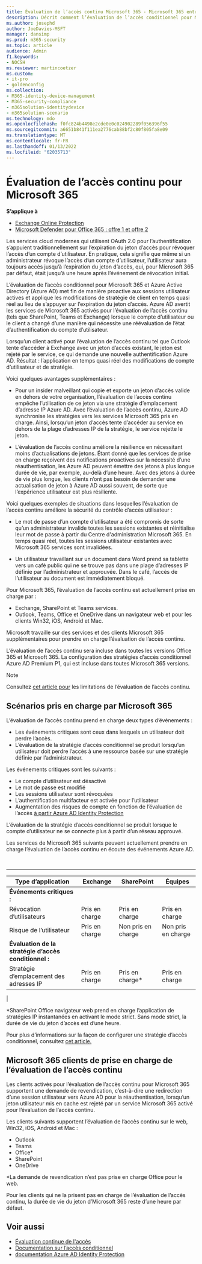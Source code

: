 ```yaml
---
title: Évaluation de l’accès continu Microsoft 365 - Microsoft 365 entreprise
description: Décrit comment l’évaluation de l’accès conditionnel pour Microsoft 365 et Azure AD de manière proactive met fin aux sessions utilisateur actives et applique les modifications de stratégie de client en temps quasi réel.
ms.author: josephd
author: JoeDavies-MSFT
manager: dansimp
ms.prod: m365-security
ms.topic: article
audience: Admin
f1.keywords:
- NOCSH
ms.reviewer: martincoetzer
ms.custom:
- it-pro
- goldenconfig
ms.collection:
- M365-identity-device-management
- M365-security-compliance
- m365solution-identitydevice
- m365solution-scenario
ms.technology: mdo
ms.openlocfilehash: f0fc824b4498e2cde0e0c024902289f056396f55
ms.sourcegitcommit: a6651b841f111ea2776cab88bf2c80f805fa8e09
ms.translationtype: MT
ms.contentlocale: fr-FR
ms.lasthandoff: 01/13/2022
ms.locfileid: "62035713"
---
```

# <a name="continuous-access-evaluation-for-microsoft-365"></a>Évaluation de l’accès continu pour Microsoft 365

**S’applique à**
- [Exchange Online Protection](exchange-online-protection-overview.md)
- [Microsoft Defender pour Office 365 : offre 1 et offre 2](defender-for-office-365.md)

Les services cloud modernes qui utilisent OAuth 2.0 pour l’authentification s’appuient traditionnellement sur l’expiration du jeton d’accès pour révoquer l’accès d’un compte d’utilisateur. En pratique, cela signifie que même si un administrateur révoque l’accès d’un compte d’utilisateur, l’utilisateur aura toujours accès jusqu’à l’expiration du jeton d’accès, qui, pour Microsoft 365 par défaut, était jusqu’à une heure après l’événement de révocation initial.

L’évaluation de l’accès conditionnel pour Microsoft 365 et Azure Active Directory (Azure AD) met fin de manière proactive aux sessions utilisateur actives et applique les modifications de stratégie de client en temps quasi réel au lieu de s’appuyer sur l’expiration du jeton d’accès. Azure AD avertit les services de Microsoft 365 activés pour l’évaluation de l’accès continu (tels que SharePoint, Teams et Exchange) lorsque le compte d’utilisateur ou le client a changé d’une manière qui nécessite une réévaluation de l’état d’authentification du compte d’utilisateur.

Lorsqu’un client activé pour l’évaluation de l’accès continu tel que Outlook tente d’accéder à Exchange avec un jeton d’accès existant, le jeton est rejeté par le service, ce qui demande une nouvelle authentification Azure AD. Résultat : l’application en temps quasi réel des modifications de compte d’utilisateur et de stratégie.

Voici quelques avantages supplémentaires :

- Pour un insider malveillant qui copie et exporte un jeton d’accès valide en dehors de votre organisation, l’évaluation de l’accès continu empêche l’utilisation de ce jeton via une stratégie d’emplacement d’adresse IP Azure AD. Avec l’évaluation de l’accès continu, Azure AD synchronise les stratégies vers les services Microsoft 365 pris en charge. Ainsi, lorsqu’un jeton d’accès tente d’accéder au service en dehors de la plage d’adresses IP de la stratégie, le service rejette le jeton.

- L’évaluation de l’accès continu améliore la résilience en nécessitant moins d’actualisations de jetons. Étant donné que les services de prise en charge reçoivent des notifications proactives sur la nécessité d’une réauthentisation, les Azure AD peuvent émettre des jetons à plus longue durée de vie, par exemple, au-delà d’une heure. Avec des jetons à durée de vie plus longue, les clients n’ont pas besoin de demander une actualisation de jeton à Azure AD aussi souvent, de sorte que l’expérience utilisateur est plus résiliente.

Voici quelques exemples de situations dans lesquelles l’évaluation de l’accès continu améliore la sécurité du contrôle d’accès utilisateur :

- Le mot de passe d’un compte d’utilisateur a été compromis de sorte qu’un administrateur invalide toutes les sessions existantes et réinitialise leur mot de passe à partir du Centre d'administration Microsoft 365. En temps quasi réel, toutes les sessions utilisateur existantes avec Microsoft 365 services sont invalidées.

- Un utilisateur travaillant sur un document dans Word prend sa tablette vers un café public qui ne se trouve pas dans une plage d’adresses IP définie par l’administrateur et approuvée. Dans le café, l’accès de l’utilisateur au document est immédiatement bloqué.

Pour Microsoft 365, l’évaluation de l’accès continu est actuellement prise en charge par :

- Exchange, SharePoint et Teams services.
- Outlook, Teams, Office et OneDrive dans un navigateur web et pour les clients Win32, iOS, Android et Mac.

Microsoft travaille sur des services et des clients Microsoft 365 supplémentaires pour prendre en charge l’évaluation de l’accès continu.

L’évaluation de l’accès continu sera incluse dans toutes les versions Office 365 et Microsoft 365. La configuration des stratégies d’accès conditionnel Azure AD Premium P1, qui est incluse dans toutes Microsoft 365 versions.

> [!NOTE]
> Consultez [cet article pour](/azure/active-directory/conditional-access/concept-continuous-access-evaluation#limitations) les limitations de l’évaluation de l’accès continu.

## <a name="scenarios-supported-by-microsoft-365"></a>Scénarios pris en charge par Microsoft 365

L’évaluation de l’accès continu prend en charge deux types d’événements :

- Les événements critiques sont ceux dans lesquels un utilisateur doit perdre l’accès.
- L’évaluation de la stratégie d’accès conditionnel se produit lorsqu’un utilisateur doit perdre l’accès à une ressource basée sur une stratégie définie par l’administrateur.

Les événements critiques sont les suivants :

- Le compte d’utilisateur est désactivé
- Le mot de passe est modifié
- Les sessions utilisateur sont révoquées
- L’authentification multifacteur est activée pour l’utilisateur
- Augmentation des risques de compte en fonction de l’évaluation de l’accès [à partir Azure AD Identity Protection](/azure/active-directory/identity-protection/overview-identity-protection)

L’évaluation de la stratégie d’accès conditionnel se produit lorsque le compte d’utilisateur ne se connecte plus à partir d’un réseau approuvé.

Les services de Microsoft 365 suivants peuvent actuellement prendre en charge l’évaluation de l’accès continu en écoute des événements Azure AD.

<br>

****

|Type d’application|Exchange|SharePoint|Équipes|
|---|---|---|---|
|**Événements critiques :**||||
|Révocation d’utilisateurs|Pris en charge|Pris en charge|Pris en charge|
|Risque de l’utilisateur|Pris en charge|Non pris en charge|Non pris en charge|
|**Évaluation de la stratégie d’accès conditionnel :**||||
|Stratégie d’emplacement des adresses IP|Pris en charge|Pris en charge\*|Pris en charge|
|

\*SharePoint Office navigateur web prend en charge l’application de stratégies IP instantanées en activant le mode strict. Sans mode strict, la durée de vie du jeton d’accès est d’une heure.

Pour plus d’informations sur la façon de configurer une stratégie d’accès conditionnel, consultez [cet article.](/azure/active-directory/conditional-access/overview)

## <a name="microsoft-365-clients-supporting-continuous-access-evaluation"></a>Microsoft 365 clients de prise en charge de l’évaluation de l’accès continu

Les clients activés pour l’évaluation de l’accès continu pour Microsoft 365 supportent une demande de revendication, c’est-à-dire une redirection d’une session utilisateur vers Azure AD pour la réauthentisation, lorsqu’un jeton utilisateur mis en cache est rejeté par un service Microsoft 365 activé pour l’évaluation de l’accès continu.

Les clients suivants supportent l’évaluation de l’accès continu sur le web, Win32, iOS, Android et Mac :

- Outlook
- Teams
- Office\*
- SharePoint
- OneDrive

\*La demande de revendication n’est pas prise en charge Office pour le web.

Pour les clients qui ne la prisent pas en charge de l’évaluation de l’accès continu, la durée de vie du jeton d’Microsoft 365 reste d’une heure par défaut.

## <a name="see-also"></a>Voir aussi

- [Évaluation continue de l'accès](/azure/active-directory/conditional-access/concept-continuous-access-evaluation)
- [Documentation sur l’accès conditionnel](/azure/active-directory/conditional-access/overview)
- [documentation Azure AD Identity Protection](/azure/active-directory/identity-protection/overview-identity-protection)
